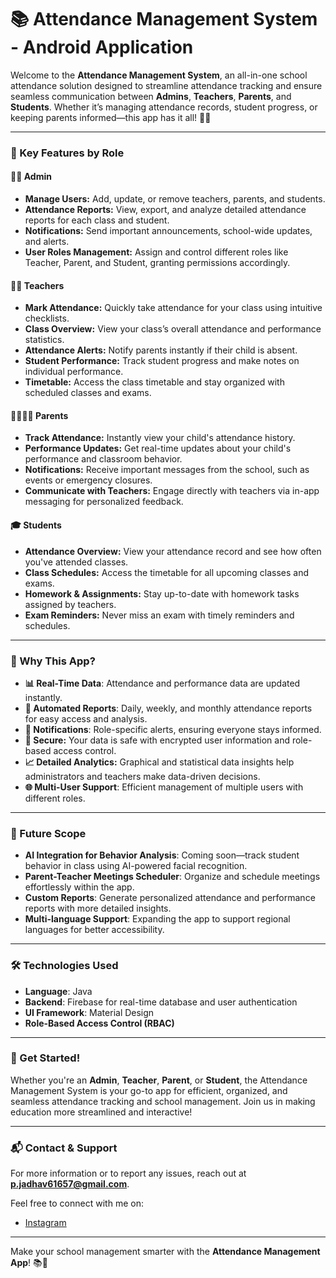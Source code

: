 # 📚 Attendance Management System - Android Application

Welcome to the **Attendance Management System**, an all-in-one school attendance solution designed to streamline attendance tracking and ensure seamless communication between **Admins**, **Teachers**, **Parents**, and **Students**. Whether it’s managing attendance records, student progress, or keeping parents informed—this app has it all! 📱✨

---

### 🌟 Key Features by Role

#### 👨‍💼 **Admin**
- **Manage Users:** Add, update, or remove teachers, parents, and students.
- **Attendance Reports:** View, export, and analyze detailed attendance reports for each class and student.
- **Notifications:** Send important announcements, school-wide updates, and alerts.
- **User Roles Management:** Assign and control different roles like Teacher, Parent, and Student, granting permissions accordingly.

#### 👩‍🏫 **Teachers**
- **Mark Attendance:** Quickly take attendance for your class using intuitive checklists.
- **Class Overview:** View your class’s overall attendance and performance statistics.
- **Attendance Alerts:** Notify parents instantly if their child is absent.
- **Student Performance:** Track student progress and make notes on individual performance.
- **Timetable:** Access the class timetable and stay organized with scheduled classes and exams.

#### 👨‍👩‍👧‍👦 **Parents**
- **Track Attendance:** Instantly view your child's attendance history.
- **Performance Updates:** Get real-time updates about your child's performance and classroom behavior.
- **Notifications:** Receive important messages from the school, such as events or emergency closures.
- **Communicate with Teachers:** Engage directly with teachers via in-app messaging for personalized feedback.

#### 🎓 **Students**
- **Attendance Overview:** View your attendance record and see how often you've attended classes.
- **Class Schedules:** Access the timetable for all upcoming classes and exams.
- **Homework & Assignments:** Stay up-to-date with homework tasks assigned by teachers.
- **Exam Reminders:** Never miss an exam with timely reminders and schedules.

---

### 💼 Why This App? 

- **📊 Real-Time Data**: Attendance and performance data are updated instantly.
- **📅 Automated Reports**: Daily, weekly, and monthly attendance reports for easy access and analysis.
- **🔔 Notifications**: Role-specific alerts, ensuring everyone stays informed.
- **🔐 Secure:** Your data is safe with encrypted user information and role-based access control.
- **📈 Detailed Analytics:** Graphical and statistical data insights help administrators and teachers make data-driven decisions.
- **🌐 Multi-User Support**: Efficient management of multiple users with different roles.

---

### 🎯 Future Scope
- **AI Integration for Behavior Analysis**: Coming soon—track student behavior in class using AI-powered facial recognition.
- **Parent-Teacher Meetings Scheduler**: Organize and schedule meetings effortlessly within the app.
- **Custom Reports**: Generate personalized attendance and performance reports with more detailed insights.
- **Multi-language Support**: Expanding the app to support regional languages for better accessibility.

---

### 🛠️ Technologies Used
- **Language**: Java
- **Backend**: Firebase for real-time database and user authentication
- **UI Framework**: Material Design
- **Role-Based Access Control (RBAC)**

---

### 🚀 Get Started!
Whether you're an **Admin**, **Teacher**, **Parent**, or **Student**, the Attendance Management System is your go-to app for efficient, organized, and seamless attendance tracking and school management. Join us in making education more streamlined and interactive!

---

### 📬 Contact & Support
For more information or to report any issues, reach out at **p.jadhav61657@gmail.com**. 

Feel free to connect with me on:
- [Instagram](https://instagram.com/beast.pj)

---

Make your school management smarter with the **Attendance Management App**! 📚🚀
